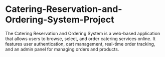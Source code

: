 # Catering-Reservation-and-Ordering-System-Project
The Catering Reservation and Ordering System is a web-based application that allows users to browse, select, and order catering services online. It features user authentication, cart management, real-time order tracking, and an admin panel for managing orders and products. 
